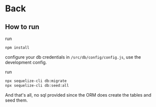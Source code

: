 # Back

## How to run

run 
```sh
npm install
```

configure your db credentials in ``/src/db/config/config.js``, use the development config.

run 
```sh
npx sequelize-cli db:migrate
npx sequelize-cli db:seed:all
```

And that's all, no sql provided since the ORM does create the tables and seed them.